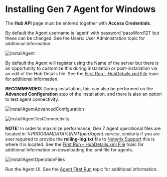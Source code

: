 # Installing Gen 7 Agent for Windows

The **Hub API** page must be entered together with **Access Credentials**.

By default the Agent username is ‘agent’ with password ‘passWord121’ but these can be changed. See
the Users: User Administration topic for additional information.

![InstallAgent](/img/product_docs/changetracker/8.1/install/agent/installagent.webp)

By default the Agent will register using the Name of the server but there is an opportunity to
customize this during installation or post-installation via an edit of the Hub Details file. See the
[First Run – HubDetails.xml File](/docs/changetracker/8.1/admin/settings/devicegroups.md) topic for additional
information.

**_RECOMMENDED:_** During installation, this can also be performed on the **Advanced Configuration**
step of the installation, and there is also an option to test agent connectivity.

![InstallAgentAdvancedConfiguration](/img/product_docs/changetracker/8.1/install/agent/installagentadvancedconfiguration.webp)

![InstallAgentTestConnectivity](/img/product_docs/changetracker/8.1/install/agent/installagenttestconnectivity.webp)

**NOTE:** In order to maximize performance, Gen 7 Agent operational files are located in
_%PROGRAMDATA%\NNT\gen7agent.service_, similarly if you are ever required to provide the
**rolling-log.txt** file to [Netwrix Support](https://www.netwrix.com/support.html) this is where it
is located. See the [First Run – HubDetails.xml File](/docs/changetracker/8.1/admin/settings/devicegroups.md) topic
for additional information on downloading the .xml file for agents.

![InstallAgentOperationFiles](/img/product_docs/changetracker/8.1/install/agent/installagentoperationfiles.webp)

Run the Agent UI. See the [ Agent First Run](/docs/changetracker/8.1/install/agent/firstrun.md) topic for additional information.
